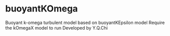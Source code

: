 # buoyantKOmega
Buoyant k-omega turbulent model based on buoyantKEpsilon model
Require the kOmegaX model to run
Developed by Y.Q.Chi
